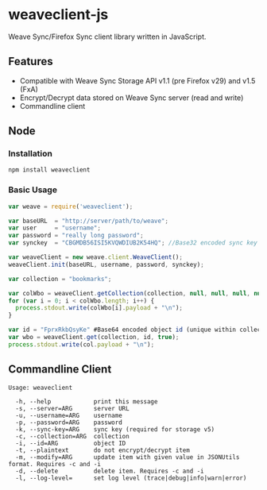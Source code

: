 weaveclient-js
==============

Weave Sync/Firefox Sync client library written in JavaScript.

## Features
* Compatible with Weave Sync Storage API v1.1 (pre Firefox v29) and v1.5 (FxA)
* Encrypt/Decrypt data stored on Weave Sync server (read and write)
* Commandline client

## Node

### Installation
```
npm install weaveclient
```

### Basic Usage

```javascript
var weave = require('weaveclient');

var baseURL  = "http://server/path/to/weave";
var user     = "username";
var password = "really long password";
var synckey  = "CBGMDB56ISI5KVQWDIUB2K54HQ"; //Base32 encoded sync key

var weaveClient = new weave.client.WeaveClient();
weaveClient.init(baseURL, username, password, synckey);

var collection = "bookmarks";

var colWbo = weaveClient.getCollection(collection, null, null, null, null, null, null, null, null, null, true);
for (var i = 0; i < colWbo.length; i++) {
  process.stdout.write(colWbo[i].payload + "\n");
}

var id = "FprxRkbQsyKe" #Base64 encoded object id (unique within collection)
var wbo = weaveClient.get(collection, id, true);
process.stdout.write(col.payload + "\n");
```

## Commandline Client
```
Usage: weaveclient

  -h, --help            print this message
  -s, --server=ARG      server URL
  -u, --username=ARG    username
  -p, --password=ARG    password
  -k, --sync-key=ARG    sync key (required for storage v5)
  -c, --collection=ARG  collection
  -i, --id=ARG          object ID
  -t, --plaintext       do not encrypt/decrypt item
  -m, --modify=ARG      update item with given value in JSONUtils format. Requires -c and -i
  -d, --delete          delete item. Requires -c and -i
  -l, --log-level=      set log level (trace|debug|info|warn|error)
```
